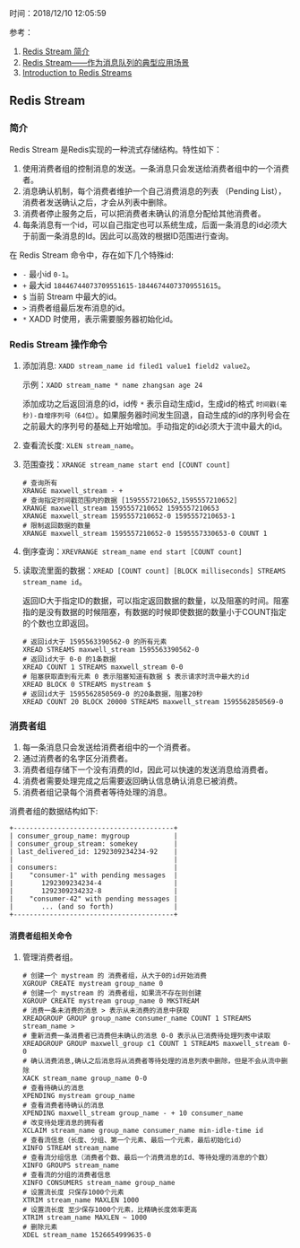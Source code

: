时间：2018/12/10 12:05:59 

参考： 

1. [Redis Stream 简介](https://yq.aliyun.com/articles/495531?spm=a2c4e.11153940.blogcont603193.10.43055c4b82T2CI)
2. [Redis Stream——作为消息队列的典型应用场景](https://yq.aliyun.com/articles/603193)
1. [Introduction to Redis Streams](https://redis.io/topics/streams-intro)

## Redis Stream 

### 简介

Redis Stream 是Redis实现的一种流式存储结构。特性如下：

1. 使用消费者组的控制消息的发送。一条消息只会发送给消费者组中的一个消费者。
2. 消息确认机制，每个消费者维护一个自己消费消息的列表 （Pending List），消费者发送确认之后，才会从列表中删除。
3. 消费者停止服务之后，可以把消费者未确认的消息分配给其他消费者。
4. 每条消息有一个id，可以自己指定也可以系统生成，后面一条消息的id必须大于前面一条消息的Id。因此可以高效的根据ID范围进行查询。

在 Redis Stream 命令中，存在如下几个特殊id:

* `-` 最小id `0-1`。
* `+` 最大id `18446744073709551615-18446744073709551615`。
* `$` 当前 Stream 中最大的id。
* `>` 消费者组最后发布消息的id。
* `*` XADD 时使用，表示需要服务器初始化id。

### Redis Stream 操作命令

1. 添加消息: `XADD stream_name id filed1 value1 field2 value2`。

    示例：`XADD stream_name * name zhangsan age 24`

    添加成功之后返回消息的id，id传 `*` 表示自动生成id，生成id的格式 `时间戳(毫秒)-自增序列号（64位）`。如果服务器时间发生回退，自动生成的id的序列号会在之前最大的序列号的基础上开始增加。手动指定的id必须大于流中最大的id。

2. 查看流长度: `XLEN stream_name`。

3. 范围查找：`XRANGE stream_name start end [COUNT count]`

    ```shell
    # 查询所有
    XRANGE maxwell_stream - +
    # 查询指定时间戳范围内的数据 [1595557210652,1595557210652]
    XRANGE maxwell_stream 1595557210652 1595557210653
    XRANGE maxwell_stream 1595557210652-0 1595557210653-1
    # 限制返回数据的数量
    XRANGE maxwell_stream 1595557210652-0 1595557330653-0 COUNT 1
    ```
    
4. 倒序查询：`XREVRANGE stream_name end start [COUNT count]`

5. 读取流里面的数据：`XREAD [COUNT count] [BLOCK milliseconds] STREAMS stream_name id`。

    返回ID大于指定ID的数据，可以指定返回数据的数量，以及阻塞的时间。阻塞指的是没有数据的时候阻塞，有数据的时候即使数据的数量小于COUNT指定的个数也立即返回。

    ```shell    
    # 返回id大于 1595563390562-0 的所有元素
    XREAD STREAMS maxwell_stream 1595563390562-0
    # 返回id大于 0-0 的1条数据
    XREAD COUNT 1 STREAMS maxwell_stream 0-0
    # 阻塞获取直到有元素 0 表示阻塞知道有数据 $ 表示请求时流中最大的id
    XREAD BLOCK 0 STREAMS mystream $
    # 返回id大于 1595562850569-0 的20条数据，阻塞20秒
    XREAD COUNT 20 BLOCK 20000 STREAMS maxwell_stream 1595562850569-0
    ```

### 消费者组 

1. 每一条消息只会发送给消费者组中的一个消费者。
2. 通过消费者的名字区分消费者。
3. 消费者组存储下一个没有消费的Id，因此可以快速的发送消息给消费者。
4. 消费者需要处理完成之后需要返回确认信息确认消息已被消费。
5. 消费者组记录每个消费者等待处理的消息。

消费者组的数据结构如下:

```shell
+----------------------------------------+
| consumer_group_name: mygroup           |
| consumer_group_stream: somekey         |
| last_delivered_id: 1292309234234-92    |
|                                        |
| consumers:                             |
|    "consumer-1" with pending messages  |
|       1292309234234-4                  |
|       1292309234232-8                  |
|    "consumer-42" with pending messages |
|       ... (and so forth)               |
+----------------------------------------+
```

#### 消费者组相关命令

1. 管理消费者组。

    ```shell
    # 创建一个 mystream 的 消费者组，从大于0的id开始消费
    XGROUP CREATE mystream group_name 0
    # 创建一个 mystream 的 消费者组，如果流不存在则创建
    XGROUP CREATE mystream group_name 0 MKSTREAM
    # 消费一条未消费的消息 > 表示从未消费的消息中获取
    XREADGROUP GROUP group_name consumer_name COUNT 1 STREAMS stream_name >
    # 重新消费一条消费者已消费但未确认的消息 0-0 表示从已消费待处理列表中读取
    XREADGROUP GROUP maxwell_group c1 COUNT 1 STREAMS maxwell_stream 0-0
    # 确认消费消息,确认之后消息将从消费者等待处理的消息列表中删除，但是不会从流中删除
    XACK stream_name group_name 0-0
    # 查看待确认的消息
    XPENDING mystream group_name
    # 查看消费者待确认的消息
    XPENDING maxwell_stream group_name - + 10 consumer_name
    # 改变待处理消息的拥有者
    XCLAIM stream_name group_name consumer_name min-idle-time id
    # 查看流信息（长度、分组、第一个元素、最后一个元素，最后初始化id）
    XINFO STREAM stream_name
    # 查看流分组信息（消费者个数、最后一个消费消息的Id、等待处理的消息的个数）
    XINFO GROUPS stream_name
    # 查看流的分组的消费者信息
    XINFO CONSUMERS stream_name group_name
    # 设置流长度 只保存1000个元素
    XTRIM stream_name MAXLEN 1000
    # 设置流长度 至少保存1000个元素，比精确长度效率更高
    XTRIM stream_name MAXLEN ~ 1000
    # 删除元素
    XDEL stream_name 1526654999635-0
    ```